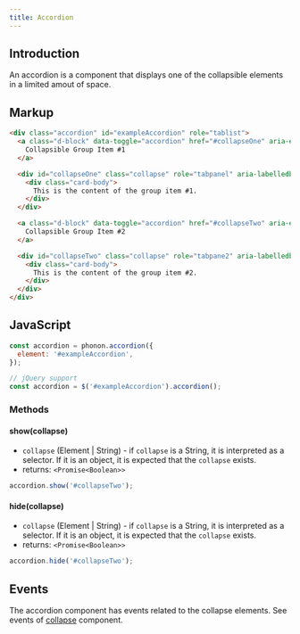 ```yaml
---
title: Accordion
---
```


## Introduction

An accordion is a component that displays one of the collapsible elements in a limited amout of space.

## Markup

```html
<div class="accordion" id="exampleAccordion" role="tablist">
  <a class="d-block" data-toggle="accordion" href="#collapseOne" aria-expanded="true" aria-controls="collapseOne">
    Collapsible Group Item #1
  </a>

  <div id="collapseOne" class="collapse" role="tabpanel" aria-labelledby="headingOne">
    <div class="card-body">
      This is the content of the group item #1.
    </div>
  </div>

  <a class="d-block" data-toggle="accordion" href="#collapseTwo" aria-expanded="true" aria-controls="collapseTwo">
    Collapsible Group Item #2
  </a>

  <div id="collapseTwo" class="collapse" role="tabpane2" aria-labelledby="headingTwo">
    <div class="card-body">
      This is the content of the group item #2.
    </div>
  </div>
</div>
```

## JavaScript

```js
const accordion = phonon.accordion({
  element: '#exampleAccordion',
});

// jQuery support
const accordion = $('#exampleAccordion').accordion();
```

### Methods

#### show(collapse)

* `collapse` (Element | String) - if `collapse` is a String, it is interpreted as a selector. If it is an object, it is expected that the `collapse` exists.
* returns: `<Promise<Boolean>>`

```js
accordion.show('#collapseTwo');
```

#### hide(collapse)

* `collapse` (Element | String) - if `collapse` is a String, it is interpreted as a selector. If it is an object, it is expected that the `collapse` exists.
* returns: `<Promise<Boolean>>`

```js
accordion.hide('#collapseTwo');
```

## Events

The accordion component has events related to the collapse elements.
See events of [collapse](#1_components/collapse) component.
